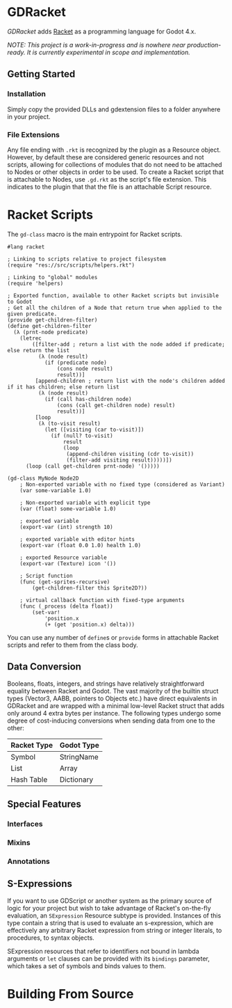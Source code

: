 # GDRacket

*GDRacket* adds [Racket](https://racket-lang.org/) as a programming language for Godot 4.x.

*NOTE: This project is a work-in-progress and is nowhere near production-ready. It is currently experimental in scope and implementation.*

## Getting Started

### Installation

Simply copy the provided DLLs and gdextension files to a folder anywhere in your project.

### File Extensions

Any file ending with `.rkt` is recognized by the plugin as a Resource object. However, by default these are considered generic resources and not scripts, allowing for collections of modules that do not need to be attached to Nodes or other objects in order to be used. To create a Racket script that is attachable to Nodes, use `.gd.rkt` as the script's file extension. This indicates to the plugin that that the file is an attachable Script resource.

# Racket Scripts

The `gd-class` macro is the main entrypoint for Racket scripts.

```racket
#lang racket

; Linking to scripts relative to project filesystem
(require "res://src/scripts/helpers.rkt")

; Linking to "global" modules
(require 'helpers)

; Exported function, available to other Racket scripts but invisible to Godot
; Get all the children of a Node that return true when applied to the given predicate.
(provide get-children-filter)
(define get-children-filter
  (λ (prnt-node predicate)
    (letrec
        ([filter-add ; return a list with the node added if predicate; else return the list
          (λ (node result)
            (if (predicate node)
                (cons node result)
                result))]
         [append-children ; return list with the node's children added if it has children; else return list
          (λ (node result)
            (if (call has-children node)
                (cons (call get-children node) result)
                result))]
         [loop
          (λ (to-visit result)
            (let ([visiting (car to-visit)])
              (if (null? to-visit)
                  result
                  (loop
                   (append-children visiting (cdr to-visit))
                   (filter-add visiting result)))))])
      (loop (call get-children prnt-node) '()))))

(gd-class MyNode Node2D
    ; Non-exported variable with no fixed type (considered as Variant)
    (var some-variable 1.0)

    ; Non-exported variable with explicit type
    (var (float) some-variable 1.0)

    ; exported variable
    (export-var (int) strength 10)

    ; exported variable with editor hints
    (export-var (float 0.0 1.0) health 1.0)

    ; exported Resource variable
    (export-var (Texture) icon '())

    ; Script function
    (func (get-sprites-recursive)
        (get-children-filter this Sprite2D?))

    ; virtual callback function with fixed-type arguments
    (func (_process (delta float))
        (set-var!
            'position.x
            (+ (get 'position.x) delta)))
```

You can use any number of `define`s or `provide` forms in attachable Racket scripts and refer to them from the class body.


## Data Conversion

Booleans, floats, integers, and strings have relatively straightforward equality between Racket and Godot. The vast majority of the builtin struct types (Vector3, AABB, pointers to Objects etc.) have direct equivalents in GDRacket and are wrapped with a minimal low-level Racket struct that adds only around 4 extra bytes per instance. The following types undergo some degree of cost-inducing conversions when sending data from one to the other:

| Racket Type | Godot Type |
|-------------|------------|
| Symbol      | StringName |
| List        | Array      |
| Hash Table  | Dictionary |

## Special Features

### Interfaces

### Mixins

### Annotations

## S-Expressions

If you want to use GDScript or another system as the primary source of logic for your project but wish to take advantage of Racket's on-the-fly evaluation, an `SExpression` Resource subtype is provided. Instances of this type contain a string that is used to evaluate an s-expression, which are effectively any arbitrary Racket expression from string or integer literals, to procedures, to syntax objects.

SExpression resources that refer to identifiers not bound in lambda arguments or `let` clauses can be provided with its `bindings` parameter, which takes a set of symbols and binds values to them.

# Building From Source

